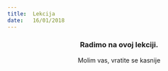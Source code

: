 ```yaml
---
title:  Lekcija
date:   16/01/2018
---
```


### <center>Radimo na ovoj lekciji.</center>
<center>Molim vas, vratite se kasnije</center>